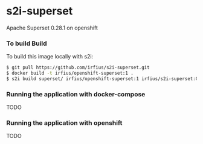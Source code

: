 # s2i-superset
Apache Superset 0.28.1 on openshift

### To build Build
To build this image locally with s2i:
```sh
$ git pull https://github.com/irfius/s2i-superset.git
$ docker build -t irfius/openshift-superset:1 .
$ s2i build superset/ irfius/openshift-superset:1 irfius/s2i-superset:0.34.0
```

### Running the application with docker-compose 
TODO

### Running the application with openshift 
TODO